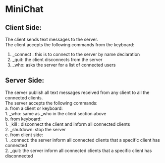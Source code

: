 # MiniChat

## Client Side:  
The client sends text messages to the server.  
The client accepts the following commands from the keyboard:  
1. _connect <name> <machine> <port>: this is to connect to the server by name declaration  
2. _quit: the client disconnects from the server  
3. _who: asks the server for a list of connected users  

## Server Side:  
The server publish all text messages received from any client to all the connected clients.  
The server accepts the following commands:  
a. from a client or keyboard:  
	1. _who: same as _who in the client section above  
b. from keyboard:  
	1. _kill <name>: disconnect the client <name> and inform all connected clients  
	2. _shutdown: stop the server  
c. from client side:  
	1. _connect: the server inform all connected clients that a specific client has connected  
	2. _quit: the server inform all connected clients that a specific client has disconnected  
	
